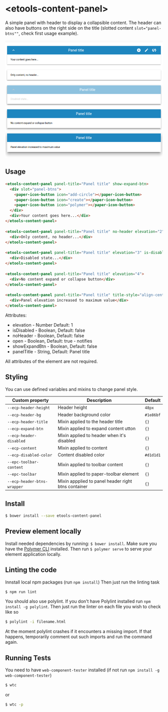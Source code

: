 # \<etools-content-panel\>

A simple panel with header to display a collapsible content.
The header can also have buttons on the right side on the title (slotted content `slot="panel-btns""`, 
check first usage example).

![alt tag](etools-content-panel-demo.png)

## Usage
```html
<etools-content-panel panel-title="Panel title" show-expand-btn>
  <div slot="panel-btns">
    <paper-icon-button icon="add-circle"></paper-icon-button>
    <paper-icon-button icon="create"></paper-icon-button>
    <paper-icon-button icon="polymer"></paper-icon-button>
  </div>
  <div>Your content goes here...</div>
</etools-content-panel>

<etools-content-panel panel-title="Panel title" no-header elevation="2">
  <div>Only content, no header...</div>
</etools-content-panel>

<etools-content-panel panel-title="Panel title" elevation="3" is-disabled="true" show-expand-btn>
  <div>Disabled state...</div>
</etools-content-panel>

<etools-content-panel panel-title="Panel title" elevation="4">
  <div>No content expand or collapse button</div>
</etools-content-panel>

<etools-content-panel panel-title="Panel title" title-style="align-center" elevation="5">
  <div>Panel elevation increased to maximum value</div>
</etools-content-panel>
```

Attributes:
* elevation - Number Default: 1
* isDisabled - Boolean, Default: false
* noHeader - Boolean, Default: false
* open - Boolean, Default: true - notifies
* showExpandBtn - Boolean, Default: false
* panelTitle - String, Default: Panel title

All attributes of the element are not required.


## Styling

You can use defined variables and mixins to change panel style.

Custom property | Description | Default
----------------|-------------|----------
`--ecp-header-height` | Header height | `48px`
`--ecp-header-bg` | Header background color | `#1e86bf`
`--ecp-header-title` | Mixin applied to the header title | `{}`
`--ecp-expand-btn` | Mixin applied to expand content utton | `{}`
`--ecp-header-disabled` | Mixin applied to header when it's disabled | `{}`
`--ecp-content` | Mixin applied to content | `{}`
`--ecp-disabled-color` | Content disabled color | `#d1d1d1`
`--epc-toolbar-content` | Mixin applied to toolbar content | `{}`
`--epc-toolbar` | Mixin applied to paper-toolbar element | `{}`
`--ecp-header-btns-wrapper` | Mixin appplied to panel header right btns container | `{}`


## Install
```bash
$ bower install --save etools-content-panel
```

## Preview element locally

Install needed dependencies by running: `$ bower install`.
Make sure you have the [Polymer CLI](https://www.npmjs.com/package/polymer-cli) installed. Then run `$ polymer serve` to serve your element application locally.

## Linting the code

Innstall local npm packages (run `npm install`)
Then just run the linting task

```bash
$ npm run lint
```
You should also use polylint. If you don't have Polylint installed run `npm install -g polylint`.
Then just run the linter on each file you wish to check like so

```bash
$ polylint -i filename.html
```
At the moment polylint crashes if it encounters a missing import. If that happens, temporarily comment out such imports and run the command again.

## Running Tests

You need to have `web-component-tester` installed (if not run `npm install -g web-component-tester`)
```bash
$ wtc
```
or
```bash
$ wtc -p
```
